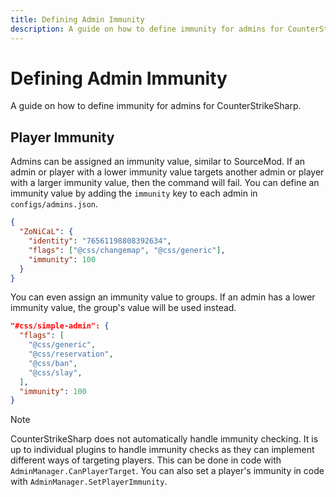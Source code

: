 ```yaml
---
title: Defining Admin Immunity
description: A guide on how to define immunity for admins for CounterStrikeSharp.
---
```


# Defining Admin Immunity

A guide on how to define immunity for admins for CounterStrikeSharp.

## Player Immunity

Admins can be assigned an immunity value, similar to SourceMod. If an admin or player with a lower immunity value targets another admin or player with a larger immunity value, then the command will fail. You can define an immunity value by adding the `immunity` key to each admin in `configs/admins.json`.

```json
{
  "ZoNiCaL": {
    "identity": "76561198808392634",
    "flags": ["@css/changemap", "@css/generic"],
    "immunity": 100
  }
}
```

You can even assign an immunity value to groups. If an admin has a lower immunity value, the group's value will be used instead.

```json
"#css/simple-admin": {
  "flags": [
    "@css/generic",
    "@css/reservation",
    "@css/ban",
    "@css/slay",
  ],
  "immunity": 100
}
```

> [!NOTE]
> CounterStrikeSharp does not automatically handle immunity checking. It is up to individual plugins to handle immunity checks as they can implement different ways of targeting players. This can be done in code with `AdminManager.CanPlayerTarget`. You can also set a player's immunity in code with `AdminManager.SetPlayerImmunity`.